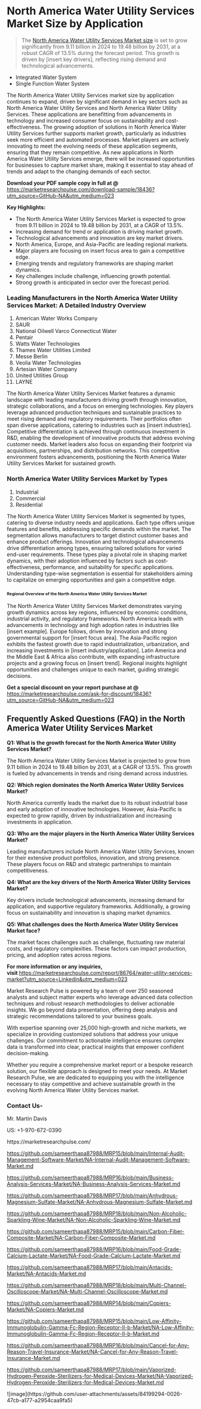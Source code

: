 <h1>North America Water Utility Services Market&nbsp;Size by Application</h1><blockquote><p>The <a href="https://marketresearchpulse.com/download-sample/18436?utm_source=GitHub-NA&amp;utm_medium=023">North America Water Utility Services Market size</a> is set to grow significantly from 9.11 billion in 2024 to 19.48 billion by 2031, at a robust CAGR of 13.5% during the forecast period. This growth is driven by [insert key drivers], reflecting rising demand and technological advancements.</p></blockquote><ul><li>Integrated Water System <li> Single Function Water System</li></ul><p>The North America Water Utility Services market size by application continues to expand, driven by significant demand in key sectors such as North America Water Utility Services and North America Water Utility Services. These applications are benefitting from advancements in technology and increased consumer focus on sustainability and cost-effectiveness. The growing adoption of solutions in North America Water Utility Services further supports market growth, particularly as industries seek more efficient and automated processes. Market players are actively innovating to meet the evolving needs of these application segments, ensuring that they remain competitive. As new applications in North America Water Utility Services emerge, there will be increased opportunities for businesses to capture market share, making it essential to stay ahead of trends and adapt to the changing demands of each sector.</p><p><strong>Download your PDF sample copy in full at @ </strong><a href="https://marketresearchpulse.com/download-sample/18436?utm_source=GitHub-NA&amp;utm_medium=023">https://marketresearchpulse.com/download-sample/18436?utm_source=GitHub-NA&amp;utm_medium=023</a></p><p><strong>Key Highlights: </strong></p><ul><li>The North America Water Utility Services Market is expected to grow from 9.11 billion in 2024 to 19.48 billion by 2031, at a CAGR of 13.5%.</li><li>Increasing demand for trend or application is driving market growth.</li><li>Technological advancements and innovation are key market drivers.</li><li>North America, Europe, and Asia-Pacific are leading regional markets.</li><li>Major players are focusing on insert focus area to gain a competitive edge.</li><li>Emerging trends and regulatory frameworks are shaping market dynamics.</li><li>Key challenges include challenge, influencing growth potential.</li><li>Strong growth is anticipated in sector over the forecast period.</li></ul><h3>Leading Manufacturers in the North America Water Utility Services Market: A Detailed Industry Overview</h3><ol><li>American Water Works Company</li><li>SAUR</li><li>National Oilwell Varco Connecticut Water</li><li>Pentair</li><li>Watts Water Technologies</li><li>Thames Water Utilities Limited</li><li>Messe Berlin</li><li>Veolia Water Technologies</li><li>Artesian Water Company</li><li>United Utilities Group</li><li>LAYNE</li></ol><div class="flex max-w-full flex-col flex-grow"><div class="min-h-8 text-message flex w-full flex-col items-end gap-2 whitespace-normal break-words [.text-message+&amp;]:mt-5" dir="auto" data-message-author-role="assistant" data-message-id="fd8432e4-4910-450d-b182-61b7bfb0a01f" data-message-model-slug="gpt-4o"><div class="flex w-full flex-col gap-1 empty:hidden first:pt-[3px]"><div class="markdown prose w-full break-words dark:prose-invert light"><p>The North America Water Utility Services Market features a dynamic landscape with leading manufacturers driving growth through innovation, strategic collaborations, and a focus on emerging technologies. Key players leverage advanced production techniques and sustainable practices to meet rising demand and regulatory requirements. Their portfolios often span diverse applications, catering to industries such as [insert industries]. Competitive differentiation is achieved through continuous investment in R&amp;D, enabling the development of innovative products that address evolving customer needs. Market leaders also focus on expanding their footprint via acquisitions, partnerships, and distribution networks. This competitive environment fosters advancements, positioning the North America Water Utility Services Market for sustained growth.</p></div></div></div></div><h3>North America Water Utility Services Market by Types</h3><ol><li>Industrial <li> Commercial <li> Residential</li></ol><div class="flex max-w-full flex-col flex-grow"><div class="min-h-8 text-message flex w-full flex-col items-end gap-2 whitespace-normal break-words [.text-message+&amp;]:mt-5" dir="auto" data-message-author-role="assistant" data-message-id="084470be-0bb7-4664-bddf-5156b4f41249" data-message-model-slug="gpt-4o-mini"><div class="flex w-full flex-col gap-1 empty:hidden first:pt-[3px]"><div class="markdown prose w-full break-words dark:prose-invert light"><p>The North America Water Utility Services Market is segmented by types, catering to diverse industry needs and applications. Each type offers unique features and benefits, addressing specific demands within the market. The segmentation allows manufacturers to target distinct customer bases and enhance product offerings. Innovation and technological advancements drive differentiation among types, ensuring tailored solutions for varied end-user requirements. These types play a pivotal role in shaping market dynamics, with their adoption influenced by factors such as cost-effectiveness, performance, and suitability for specific applications. Understanding type-wise segmentation is essential for stakeholders aiming to capitalize on emerging opportunities and gain a competitive edge.</p></div></div></div></div><h3><span style="font-size: 11px;">Regional Overview of the North America Water Utility Services Market</span></h3><div class="flex max-w-full flex-col flex-grow"><div class="min-h-8 text-message flex w-full flex-col items-end gap-2 whitespace-normal break-words [.text-message+&amp;]:mt-5" dir="auto" data-message-author-role="assistant" data-message-id="e9038762-ce64-4e30-91c9-9bd413514231" data-message-model-slug="gpt-4o-mini"><div class="flex w-full flex-col gap-1 empty:hidden first:pt-[3px]"><div class="markdown prose w-full break-words dark:prose-invert light"><p>The North America Water Utility Services Market demonstrates varying growth dynamics across key regions, influenced by economic conditions, industrial activity, and regulatory frameworks. North America leads with advancements in technology and high adoption rates in industries like [insert example]. Europe follows, driven by innovation and strong governmental support for [insert focus area]. The Asia-Pacific region exhibits the fastest growth due to rapid industrialization, urbanization, and increasing investments in [insert industry/application]. Latin America and the Middle East &amp; Africa also contribute, with expanding infrastructure projects and a growing focus on [insert trend]. Regional insights highlight opportunities and challenges unique to each market, guiding strategic decisions.</p></div></div></div></div><p><strong>Get a special discount on your report purchase at @ </strong><a href="https://marketresearchpulse.com/ask-for-discount/18436?utm_source=GitHub-NA&amp;utm_medium=023">https://marketresearchpulse.com/ask-for-discount/18436?utm_source=GitHub-NA&amp;utm_medium=023</a></p><h2>Frequently Asked Questions (FAQ) in the North America Water Utility Services Market</h2><p><strong>Q1: What is the growth forecast for the North America Water Utility Services Market?</strong></p><p>The North America Water Utility Services Market is projected to grow from 9.11 billion in 2024 to 19.48 billion by 2031, at a CAGR of 13.5%. This growth is fueled by advancements in trends and rising demand across industries.</p><p><strong>Q2: Which region dominates the North America Water Utility Services Market?</strong></p><p>North America currently leads the market due to its robust industrial base and early adoption of innovative technologies. However, Asia-Pacific is expected to grow rapidly, driven by industrialization and increasing investments in application.</p><p><strong>Q3: Who are the major players in the North America Water Utility Services Market?</strong></p><p>Leading manufacturers include North America Water Utility Services, known for their extensive product portfolios, innovation, and strong presence. These players focus on R&amp;D and strategic partnerships to maintain competitiveness.</p><p><strong>Q4: What are the key drivers of the North America Water Utility Services Market?</strong></p><p>Key drivers include technological advancements, increasing demand for application, and supportive regulatory frameworks. Additionally, a growing focus on sustainability and innovation is shaping market dynamics.</p><p><strong>Q5: What challenges does the North America Water Utility Services Market face?</strong></p><p>The market faces challenges such as challenge, fluctuating raw material costs, and regulatory complexities. These factors can impact production, pricing, and adoption rates across regions.</p><p><strong>For more information or any inquiries, visit&nbsp;</strong><a href="https://marketresearchpulse.com/report/86764/water-utility-services-market?utm_source=Linkedin&utm_medium=023">https://marketresearchpulse.com/report/86764/water-utility-services-market?utm_source=Linkedin&utm_medium=023</a></p><p>Market Research Pulse is powered by a team of over 250 seasoned analysts and subject matter experts who leverage advanced data collection techniques and robust research methodologies to deliver actionable insights. We go beyond data presentation, offering deep analysis and strategic recommendations tailored to your business goals.</p><p>With expertise spanning over 25,000 high-growth and niche markets, we specialize in providing customized solutions that address your unique challenges. Our commitment to actionable intelligence ensures complex data is transformed into clear, practical insights that empower confident decision-making.</p><p>Whether you require a comprehensive market report or a bespoke research solution, our flexible approach is designed to meet your needs. At Market Research Pulse, we are dedicated to equipping you with the intelligence necessary to stay competitive and achieve sustainable growth in the evolving North America Water Utility Services market.</p><h3><strong>Contact Us-</strong></h3><p>Mr. Martin Davis</p><p>US: +1-970-672-0390</p><p>https://marketresearchpulse.com/</p><p><a href="https://github.com/sameerthapa87988/MRP15/blob/main/Internal-Audit-Management-Software-Market/NA-Internal-Audit-Management-Software-Market.md">https://github.com/sameerthapa87988/MRP15/blob/main/Internal-Audit-Management-Software-Market/NA-Internal-Audit-Management-Software-Market.md</a></p><p><a href="https://github.com/sameerthapa87988/MRP16/blob/main/Business-Analysis-Services-Market/NA-Business-Analysis-Services-Market.md">https://github.com/sameerthapa87988/MRP16/blob/main/Business-Analysis-Services-Market/NA-Business-Analysis-Services-Market.md</a></p><p><a href="https://github.com/sameerthapa87988/MRP17/blob/main/Anhydrous-Magnesium-Sulfate-Market/NA-Anhydrous-Magnesium-Sulfate-Market.md">https://github.com/sameerthapa87988/MRP17/blob/main/Anhydrous-Magnesium-Sulfate-Market/NA-Anhydrous-Magnesium-Sulfate-Market.md</a></p><p><a href="https://github.com/sameerthapa87988/MRP18/blob/main/Non-Alcoholic-Sparkling-Wine-Market/NA-Non-Alcoholic-Sparkling-Wine-Market.md">https://github.com/sameerthapa87988/MRP18/blob/main/Non-Alcoholic-Sparkling-Wine-Market/NA-Non-Alcoholic-Sparkling-Wine-Market.md</a></p><p><a href="https://github.com/sameerthapa87988/MRP15/blob/main/Carbon-Fiber-Composite-Market/NA-Carbon-Fiber-Composite-Market.md">https://github.com/sameerthapa87988/MRP15/blob/main/Carbon-Fiber-Composite-Market/NA-Carbon-Fiber-Composite-Market.md</a></p><p><a href="https://github.com/sameerthapa87988/MRP16/blob/main/Food-Grade-Calcium-Lactate-Market/NA-Food-Grade-Calcium-Lactate-Market.md">https://github.com/sameerthapa87988/MRP16/blob/main/Food-Grade-Calcium-Lactate-Market/NA-Food-Grade-Calcium-Lactate-Market.md</a></p><p><a href="https://github.com/sameerthapa87988/MRP17/blob/main/Antacids-Market/NA-Antacids-Market.md">https://github.com/sameerthapa87988/MRP17/blob/main/Antacids-Market/NA-Antacids-Market.md</a></p><p><a href="https://github.com/sameerthapa87988/MRP18/blob/main/Multi-Channel-Oscilloscope-Market/NA-Multi-Channel-Oscilloscope-Market.md">https://github.com/sameerthapa87988/MRP18/blob/main/Multi-Channel-Oscilloscope-Market/NA-Multi-Channel-Oscilloscope-Market.md</a></p><p><a href="https://github.com/sameerthapa87988/MRP14/blob/main/Copiers-Market/NA-Copiers-Market.md">https://github.com/sameerthapa87988/MRP14/blob/main/Copiers-Market/NA-Copiers-Market.md</a></p><p><a href="https://github.com/sameerthapa87988/MRP15/blob/main/Low-Affinity-Immunoglobulin-Gamma-Fc-Region-Receptor-II-b-Market/NA-Low-Affinity-Immunoglobulin-Gamma-Fc-Region-Receptor-II-b-Market.md">https://github.com/sameerthapa87988/MRP15/blob/main/Low-Affinity-Immunoglobulin-Gamma-Fc-Region-Receptor-II-b-Market/NA-Low-Affinity-Immunoglobulin-Gamma-Fc-Region-Receptor-II-b-Market.md</a></p><p><a href="https://github.com/sameerthapa87988/MRP16/blob/main/Cancel-for-Any-Reason-Travel-Insurance-Market/NA-Cancel-for-Any-Reason-Travel-Insurance-Market.md">https://github.com/sameerthapa87988/MRP16/blob/main/Cancel-for-Any-Reason-Travel-Insurance-Market/NA-Cancel-for-Any-Reason-Travel-Insurance-Market.md</a></p><p><a href="https://github.com/sameerthapa87988/MRP17/blob/main/Vaporized-Hydrogen-Peroxide-Sterilizers-for-Medical-Devices-Market/NA-Vaporized-Hydrogen-Peroxide-Sterilizers-for-Medical-Devices-Market.md">https://github.com/sameerthapa87988/MRP17/blob/main/Vaporized-Hydrogen-Peroxide-Sterilizers-for-Medical-Devices-Market/NA-Vaporized-Hydrogen-Peroxide-Sterilizers-for-Medical-Devices-Market.md</a></p>
![image](https://github.com/user-attachments/assets/84199294-0026-47cb-a177-a2954caa9fa5)
